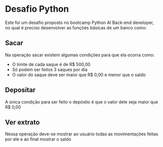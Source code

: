 
# Desafio Python

Este foi um desafio proposto no bootcamp Python AI Back-end developer, no qual é preciso desenvolver as funções básicas de um banco como:

## Sacar

Na operação sacar existem algumas condições para que ela ocorra como:
- O limite de cada saque é de R$ 500,00
- Só podem ser feitos 3 saques por dia
- O valor do saque deve ser maior que R$ 0,00 e menor que o saldo
## Depositar
A única condição para ser feito o depóstio é que o valor dele seja maior que R$ 0,00
## Ver extrato
Nessa operação deve-se mostrar ao usuário todas as movimentações feitas por ele e ao final mostrar o saldo